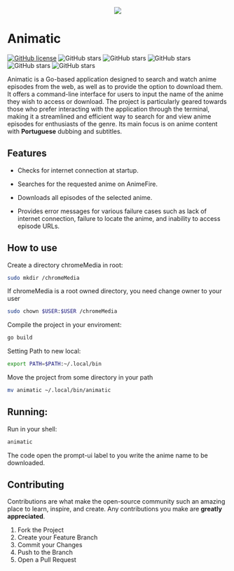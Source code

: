 <p align="center">
  <img src="https://github.com/VitorCarvalho67/faster-news/assets/102667323/4652d5ad-0ce4-4282-8112-9c9c6137b551" />
</p>

# Animatic
[![GitHub license](https://img.shields.io/github/license/KitsuneSemCalda/Animatic)](KitsuneSemCalda/Animatic/blob/master/LICENSE) ![GitHub stars](https://img.shields.io/github/stars/KitsuneSemCalda/Animatic) ![GitHub stars](https://img.shields.io/github/languages/count/KitsuneSemCalda/Animatic) ![GitHub stars](https://img.shields.io/github/languages/top/KitsuneSemCalda/Animatic) ![GitHub stars](https://img.shields.io/github/repo-size/KitsuneSemCalda/Animatic) ![GitHub stars](https://img.shields.io/github/languages/code-size/KitsuneSemCalda/Animatic)

Animatic is a Go-based application designed to search and watch anime episodes from the web, as well as to provide the option to download them. It offers a command-line interface for users to input the name of the anime they wish to access or download. The project is particularly geared towards those who prefer interacting with the application through the terminal, making it a streamlined and efficient way to search for and view anime episodes for enthusiasts of the genre. Its main focus is on anime content with **Portuguese** dubbing and subtitles.

## Features

- Checks for internet connection at startup.

- Searches for the requested anime on AnimeFire.

- Downloads all episodes of the selected anime.

- Provides error messages for various failure cases such as lack of internet connection, failure to locate the anime, and inability to access episode URLs.

## How to use

Create a directory chromeMedia in root:

```bash
sudo mkdir /chromeMedia
```

If chromeMedia is a root owned directory, you need change owner to your user
```bash
sudo chown $USER:$USER /chromeMedia
```

Compile the project in your enviroment:
```bash
go build
```

Setting Path to new local:
```bash
export PATH=$PATH:~/.local/bin
```

Move the project from some directory in your path
```bash
mv animatic ~/.local/bin/animatic
```

## Running:

Run in your shell:

```bash
animatic
```

The code open the prompt-ui label to you write the anime name to be downloaded.

## Contributing

Contributions are what make the open-source community such an amazing place to learn, inspire, and create. Any contributions you make are **greatly appreciated**.

1. Fork the Project
2. Create your Feature Branch
3. Commit your Changes
4. Push to the Branch
5. Open a Pull Request